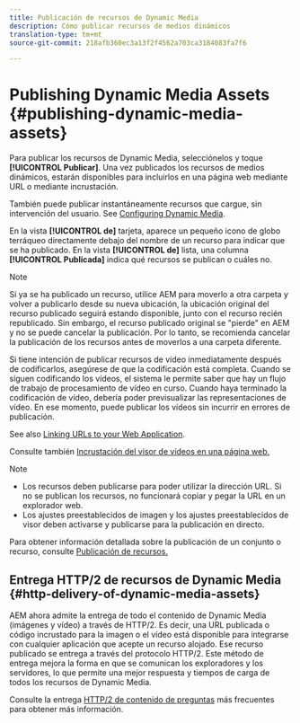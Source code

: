 ```yaml
---
title: Publicación de recursos de Dynamic Media
description: Cómo publicar recursos de medios dinámicos
translation-type: tm+mt
source-git-commit: 218afb360ec3a13f2f4562a703ca3184083fa7f6

---
```



# Publishing Dynamic Media Assets {#publishing-dynamic-media-assets}

Para publicar los recursos de Dynamic Media, selecciónelos y toque **[!UICONTROL Publicar]**. Una vez publicados los recursos de medios dinámicos, estarán disponibles para incluirlos en una página web mediante URL o mediante incrustación.

También puede publicar instantáneamente recursos que cargue, sin intervención del usuario. See [Configuring Dynamic Media](config-dm.md).

En la vista **[!UICONTROL de]** tarjeta, aparece un pequeño icono de globo terráqueo directamente debajo del nombre de un recurso para indicar que se ha publicado. En la vista **[!UICONTROL de]** lista, una columna **[!UICONTROL Publicada]** indica qué recursos se publican o cuáles no.

>[!NOTE]
>
>Si ya se ha publicado un recurso, utilice AEM para moverlo a otra carpeta y volver a publicarlo desde su nueva ubicación, la ubicación original del recurso publicado seguirá estando disponible, junto con el recurso recién republicado. Sin embargo, el recurso publicado original se &quot;pierde&quot; en AEM y no se puede cancelar la publicación. Por lo tanto, se recomienda cancelar la publicación de los recursos antes de moverlos a una carpeta diferente.

Si tiene intención de publicar recursos de vídeo inmediatamente después de codificarlos, asegúrese de que la codificación está completa. Cuando se siguen codificando los vídeos, el sistema le permite saber que hay un flujo de trabajo de procesamiento de vídeo en curso. Cuando haya terminado la codificación de vídeo, debería poder previsualizar las representaciones de vídeo. En ese momento, puede publicar los vídeos sin incurrir en errores de publicación.

See also [Linking URLs to your Web Application](linking-urls-to-yourwebapplication.md).

Consulte también [Incrustación del visor de vídeos en una página web.](embed-code.md)

>[!NOTE]
>
>* Los recursos deben publicarse para poder utilizar la dirección URL. Si no se publican los recursos, no funcionará copiar y pegar la URL en un explorador web.
>* Los ajustes preestablecidos de imagen y los ajustes preestablecidos de visor deben activarse y publicarse para la publicación en directo.
>



Para obtener información detallada sobre la publicación de un conjunto o recurso, consulte [Publicación de recursos.](/help/assets/manage-digital-assets.md)

## Entrega HTTP/2 de recursos de Dynamic Media {#http-delivery-of-dynamic-media-assets}

AEM ahora admite la entrega de todo el contenido de Dynamic Media (imágenes y vídeo) a través de HTTP/2. Es decir, una URL publicada o código incrustado para la imagen o el vídeo está disponible para integrarse con cualquier aplicación que acepte un recurso alojado. Ese recurso publicado se entrega a través del protocolo HTTP/2. Este método de entrega mejora la forma en que se comunican los exploradores y los servidores, lo que permite una mejor respuesta y tiempos de carga de todos los recursos de Dynamic Media.

Consulte la entrega [HTTP/2 de contenido de preguntas](/help/assets/dynamic-media/http2faq.md) más frecuentes para obtener más información.
<!--this md file used to reside under sites-administering-->
